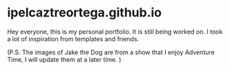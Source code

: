 # ipelcaztreortega.github.io

Hey everyone, this is my personal portfolio. It is still being worked on. I took a lot of inspiration from templates and friends. 

(P.S. The images of Jake the Dog are from a show that I enjoy Adventure Time, I will update them at a later time. )
